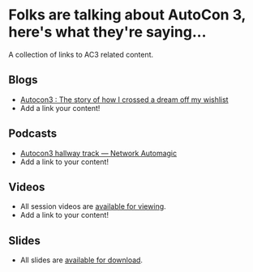 # Folks are talking about AutoCon 3, here's what they're saying...

A collection of links to AC3 related content.

## Blogs
- [Autocon3 : The story of how I crossed a dream off my wishlist](https://umutsasmaz.com/autocon3-the-story-of-how-i-crossed-a-dream-off-my-wishlist/)
- Add a link your content!

## Podcasts
- [Autocon3 hallway track — Network Automagic](https://networkautomagic.net/podcast/na004/)
- Add a link to your content!

## Videos
- All session videos are [available for viewing](https://www.youtube.com/playlist?list=PLP6VWb4PEbEroTA3TQsdSg64AgghgPlvU).
- Add a link to your content!

## Slides
- All slides are [available for download](https://github.com/Network-Automation-Forum/handyinfo/tree/main/docs/autocon_coverage/slides/AutoCon3).
